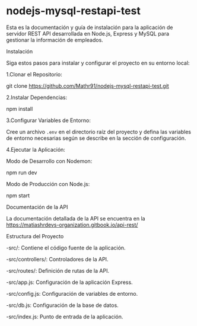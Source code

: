 # nodejs-mysql-restapi-test

Esta es la documentación y guía de instalación para la aplicación de servidor REST API desarrollada en Node.js, Express y MySQL para gestionar la información de empleados.

Instalación

Siga estos pasos para instalar y configurar el proyecto en su entorno local:

1.Clonar el Repositorio:

git clone https://github.com/Mathr91/nodejs-mysql-restapi-test.git

2.Instalar Dependencias:

npm install

3.Configurar Variables de Entorno:

Cree un archivo `.env` en el directorio raíz del proyecto y defina las variables de entorno necesarias según se describe en la sección de configuración.

4.Ejecutar la Aplicación:

Modo de Desarrollo con Nodemon:

npm run dev

Modo de Producción con Node.js:

npm start  

Documentación de la API

La documentación detallada de la API se encuentra en la https://matiashrdevs-organization.gitbook.io/api-rest/
      
Estructura del Proyecto

-src/: Contiene el código fuente de la aplicación.

-src/controllers/: Controladores de la API.

-src/routes/: Definición de rutas de la API.

-src/app.js: Configuración de la aplicación Express.

-src/config.js: Configuración de variables de entorno.

-src/db.js: Configuración de la base de datos.

-src/index.js: Punto de entrada de la aplicación.
